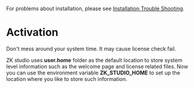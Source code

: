 For problems about installation, please see [ Installation Trouble Shooting]({{site.baseurl}}/zk_studio_essentials/installation#Trouble_Shooting).

# Activation

Don't mess around your system time. It may cause license check fail.

ZK studio uses **user.home** folder as the default location to store
system level information such as the welcome page and license related
files. Now you can use the environment variable **ZK_STUDIO_HOME** to
set up the location where you like to store such information.
